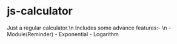 # js-calculator
Just a regular calculator.\n
Includes some advance features:- \n
     - Module(Reminder)
     - Exponential
     - Logarithm
